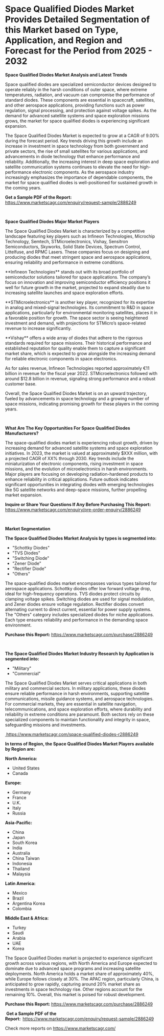 <p><h1>Space Qualified Diodes Market Provides Detailed Segmentation of this Market based on Type, Application, and Region and Forecast for the Period from 2025 - 2032</h1></p><p><strong>Space Qualified Diodes Market Analysis and Latest Trends</strong></p>
<p><p>Space qualified diodes are specialized semiconductor devices designed to operate reliably in the harsh conditions of outer space, where extreme temperatures, radiation, and vacuum can compromise the performance of standard diodes. These components are essential in spacecraft, satellites, and other aerospace applications, providing functions such as power regulation, signal processing, and protection against voltage spikes. As the demand for advanced satellite systems and space exploration missions grows, the market for space qualified diodes is experiencing significant expansion.</p><p>The Space Qualified Diodes Market is expected to grow at a CAGR of 9.00% during the forecast period. Key trends driving this growth include an increase in investment in space technology from both government and private sectors, the rise of small satellites for various applications, and advancements in diode technology that enhance performance and reliability. Additionally, the increasing interest in deep space exploration and satellite communication systems continues to elevate the need for high-performance electronic components. As the aerospace industry increasingly emphasizes the importance of dependable components, the market for space qualified diodes is well-positioned for sustained growth in the coming years.</p></p>
<p><strong>Get a Sample PDF of the Report:&nbsp;</strong> <a href="https://www.marketscagr.com/enquiry/request-sample/2886249?utm_campaign=3321&utm_medium=2&utm_source=Github&utm_content=ia&utm_term=13032025&utm_id=space-qualified-diodes">https://www.marketscagr.com/enquiry/request-sample/2886249</a></p>
<p>&nbsp;</p>
<p><strong>Space Qualified Diodes Major Market Players</strong></p>
<p><p>The Space Qualified Diodes Market is characterized by a competitive landscape featuring key players such as Infineon Technologies, Microchip Technology, Semtech, STMicroelectronics, Vishay, Sensitron Semiconductors, Skyworks, Solid State Devices, Spectrum Control, Littelfuse, and RPMC Lasers. These companies focus on designing and producing diodes that meet stringent space and aerospace applications, ensuring reliability and performance in extreme conditions.</p><p>**Infineon Technologies** stands out with its broad portfolio of semiconductor solutions tailored for space applications. The company’s focus on innovation and improving semiconductor efficiency positions it well for future growth in the market, projected to expand steadily due to increasing satellite launches and space exploration efforts.</p><p>**STMicroelectronics** is another key player, recognized for its expertise in analog and mixed-signal technologies. Its commitment to R&D in space applications, particularly for environmental monitoring satellites, places it in a favorable position for growth. The space sector is seeing heightened investment and demand, with projections for STMicro’s space-related revenue to increase significantly.</p><p>**Vishay** offers a wide array of diodes that adhere to the rigorous standards required for space missions. Their historical performance and established reputation for quality enable them to capture a significant market share, which is expected to grow alongside the increasing demand for reliable electronic components in space electronics.</p><p>As for sales revenue, Infineon Technologies reported approximately €11 billion in revenue for the fiscal year 2022. STMicroelectronics followed with around $12.8 billion in revenue, signaling strong performance and a robust customer base.</p><p>Overall, the Space Qualified Diodes Market is on an upward trajectory, fueled by advancements in space technology and a growing number of space missions, indicating promising growth for these players in the coming years.</p></p>
<p>&nbsp;</p>
<p><strong>What Are The Key Opportunities For Space Qualified Diodes Manufacturers?</strong></p>
<p><p>The space-qualified diodes market is experiencing robust growth, driven by increasing demand for advanced satellite systems and space exploration initiatives. In 2023, the market is valued at approximately $XXX million, with a projected CAGR of XX% through 2030. Key trends include the miniaturization of electronic components, rising investment in space missions, and the evolution of microelectronics in harsh environments. Major players are focusing on developing radiation-hardened products to enhance reliability in critical applications. Future outlook indicates significant opportunities in integrating diodes with emerging technologies like 5G satellite networks and deep-space missions, further propelling market expansion.</p></p>
<p><strong>Inquire or Share Your Questions If Any Before Purchasing This Report:</strong> <a href="https://www.marketscagr.com/enquiry/pre-order-enquiry/2886249?utm_campaign=3321&utm_medium=2&utm_source=Github&utm_content=ia&utm_term=13032025&utm_id=space-qualified-diodes">https://www.marketscagr.com/enquiry/pre-order-enquiry/2886249</a></p>
<p>&nbsp;</p>
<p><strong>Market Segmentation</strong></p>
<p><strong>The Space Qualified Diodes Market Analysis by types is segmented into:</strong></p>
<p><ul><li>"Schottky Diodes"</li><li>"TVS Diodes"</li><li>"Switching Diode"</li><li>"Zener Diode"</li><li>"Rectifier Diode"</li><li>"Others"</li></ul></p>
<p><p>The space-qualified diodes market encompasses various types tailored for aerospace applications. Schottky diodes offer low forward voltage drop, ideal for high-frequency operations. TVS diodes protect circuits by clamping voltage spikes. Switching diodes are used for signal modulation, and Zener diodes ensure voltage regulation. Rectifier diodes convert alternating current to direct current, essential for power supply systems. The "Others" category includes specialized diodes for niche applications. Each type ensures reliability and performance in the demanding space environment.</p></p>
<p><strong>Purchase this Report:&nbsp;</strong><a href="https://www.marketscagr.com/purchase/2886249?utm_campaign=3321&utm_medium=2&utm_source=Github&utm_content=ia&utm_term=13032025&utm_id=space-qualified-diodes">https://www.marketscagr.com/purchase/2886249</a></p>
<p>&nbsp;</p>
<p><strong>The Space Qualified Diodes Market Industry Research by Application is segmented into:</strong></p>
<p><ul><li>"Military"</li><li>"Commercial"</li></ul></p>
<p><p>The Space Qualified Diodes Market serves critical applications in both military and commercial sectors. In military applications, these diodes ensure reliable performance in harsh environments, supporting satellite communications, missile guidance systems, and aerospace technologies. For commercial markets, they are essential in satellite navigation, telecommunications, and space exploration efforts, where durability and reliability in extreme conditions are paramount. Both sectors rely on these specialized components to maintain functionality and integrity in space, safeguarding missions and investments.</p></p>
<p><a href="https://www.marketscagr.com/space-qualified-diodes-r2886249?utm_campaign=3321&utm_medium=2&utm_source=Github&utm_content=ia&utm_term=13032025&utm_id=space-qualified-diodes">&nbsp;https://www.marketscagr.com/space-qualified-diodes-r2886249</a></p>
<p><strong>In terms of Region, the Space Qualified Diodes Market Players available by Region are:</strong></p>
<p>
    <p> <strong> North America: </strong>
        <ul>
            <li>United States</li>
            <li>Canada</li>
        </ul>
        </p> 
    <p> <strong> Europe: </strong>
        <ul>
            <li>Germany</li>
            <li>France</li>
            <li>U.K.</li>
            <li>Italy</li>
            <li>Russia</li>
        </ul>
        </p> 
    <p> <strong> Asia-Pacific: </strong>
        <ul>
            <li>China</li>
            <li>Japan</li>
            <li>South Korea</li>
            <li>India</li>
            <li>Australia</li>
            <li>China Taiwan</li>
            <li>Indonesia</li>
            <li>Thailand</li>
            <li>Malaysia</li>
        </ul>
        </p> 
    <p> <strong> Latin America: </strong>
        <ul>
            <li>Mexico</li>
            <li>Brazil</li>
            <li>Argentina Korea</li>
            <li>Colombia</li>
        </ul>
        </p> 
    <p> <strong> Middle East & Africa: </strong>
        <ul>
            <li>Turkey</li>
            <li>Saudi</li>
            <li>Arabia</li>
            <li>UAE</li>
            <li>Korea</li>
        </ul>
    </p>
    </p>
<p><p>The Space Qualified Diodes market is projected to experience significant growth across various regions, with North America and Europe expected to dominate due to advanced space programs and increasing satellite deployments. North America holds a market share of approximately 40%, while Europe follows closely at 30%. The APAC region, particularly China, is anticipated to grow rapidly, capturing around 20% market share as investments in space technology rise. Other regions account for the remaining 10%. Overall, this market is poised for robust development.</p></p>
<p><strong>Purchase this Report: </strong><a href="https://www.marketscagr.com/purchase/2886249?utm_campaign=3321&utm_medium=2&utm_source=Github&utm_content=ia&utm_term=13032025&utm_id=space-qualified-diodes">https://www.marketscagr.com/purchase/2886249</a></p>
<p>&nbsp;<strong>Get a Sample PDF of the Report:&nbsp;&nbsp;</strong><a href="https://www.marketscagr.com/enquiry/request-sample/2886249?utm_campaign=3321&utm_medium=2&utm_source=Github&utm_content=ia&utm_term=13032025&utm_id=space-qualified-diodes">https://www.marketscagr.com/enquiry/request-sample/2886249</a></p>
<p><strong></strong></p>
<p>Check more reports on <a href="https://www.marketscagr.com/?utm_campaign=3321&utm_medium=2&utm_source=Github&utm_content=ia&utm_term=13032025&utm_id=space-qualified-diodes">https://www.marketscagr.com/</a></p>